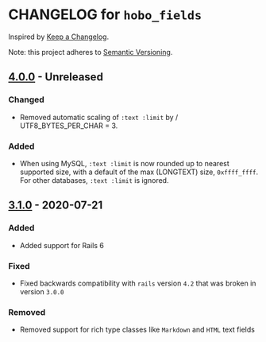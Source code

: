 # CHANGELOG for `hobo_fields`

Inspired by [Keep a Changelog](https://keepachangelog.com/en/1.0.0/).

Note: this project adheres to [Semantic Versioning](https://semver.org/spec/v2.0.0.html).

## [4.0.0] - Unreleased
### Changed
- Removed automatic scaling of `:text :limit` by / UTF8_BYTES_PER_CHAR = 3.

### Added
- When using MySQL, `:text :limit` is now rounded up to nearest supported size, with a default of the max (LONGTEXT) size, `0xffff_ffff`.
For other databases, `:text :limit` is ignored.


## [3.1.0] - 2020-07-21
### Added
- Added support for Rails 6

### Fixed
- Fixed backwards compatibility with `rails` version `4.2` that was broken in version `3.0.0`

### Removed
- Removed support for rich type classes like `Markdown` and `HTML` text fields

[4.0.0]: https://github.com/Invoca/hobo_fields/compare/v3.1.0...v4.0.0
[3.1.0]: https://github.com/Invoca/pnapi_models/tree/v3.1.0
